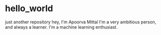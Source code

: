 # hello_world
just another repository
hey, I'm Apoorva Mittal
I'm a very ambitious person, and always a learner.
I'm a machine learning enthusiast.
